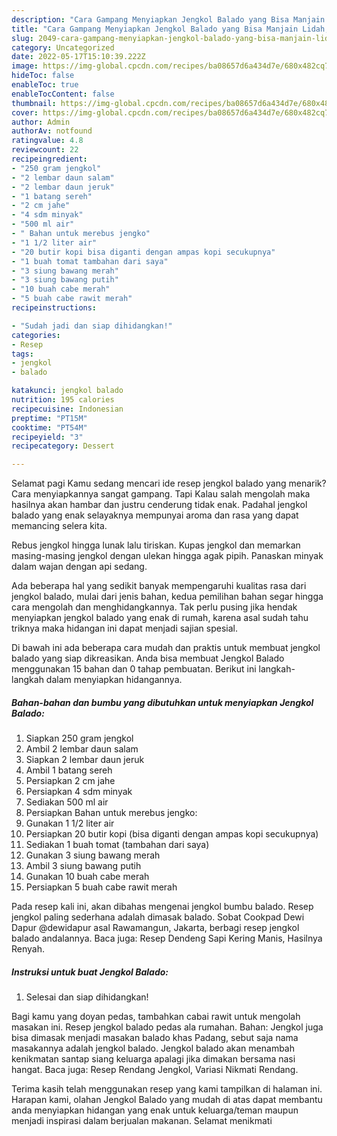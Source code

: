 ```yaml
---
description: "Cara Gampang Menyiapkan Jengkol Balado yang Bisa Manjain Lidah, Buat Buka Puasa Enak Banget"
title: "Cara Gampang Menyiapkan Jengkol Balado yang Bisa Manjain Lidah, Buat Buka Puasa Enak Banget"
slug: 2049-cara-gampang-menyiapkan-jengkol-balado-yang-bisa-manjain-lidah-buat-buka-puasa-enak-banget
category: Uncategorized
date: 2022-05-17T15:10:39.222Z
image: https://img-global.cpcdn.com/recipes/ba08657d6a434d7e/680x482cq70/jengkol-balado-foto-resep-utama.jpg
hideToc: false
enableToc: true
enableTocContent: false
thumbnail: https://img-global.cpcdn.com/recipes/ba08657d6a434d7e/680x482cq70/jengkol-balado-foto-resep-utama.jpg
cover: https://img-global.cpcdn.com/recipes/ba08657d6a434d7e/680x482cq70/jengkol-balado-foto-resep-utama.jpg
author: Admin
authorAv: notfound
ratingvalue: 4.8
reviewcount: 22
recipeingredient:
- "250 gram jengkol"
- "2 lembar daun salam"
- "2 lembar daun jeruk"
- "1 batang sereh"
- "2 cm jahe"
- "4 sdm minyak"
- "500 ml air"
- " Bahan untuk merebus jengko"
- "1 1/2 liter air"
- "20 butir kopi bisa diganti dengan ampas kopi secukupnya"
- "1 buah tomat tambahan dari saya"
- "3 siung bawang merah"
- "3 siung bawang putih"
- "10 buah cabe merah"
- "5 buah cabe rawit merah"
recipeinstructions:

- "Sudah jadi dan siap dihidangkan!"
categories:
- Resep
tags:
- jengkol
- balado

katakunci: jengkol balado 
nutrition: 195 calories
recipecuisine: Indonesian
preptime: "PT15M"
cooktime: "PT54M"
recipeyield: "3"
recipecategory: Dessert

---
```



Selamat pagi Kamu sedang mencari ide resep jengkol balado yang menarik? Cara menyiapkannya sangat gampang. Tapi Kalau salah mengolah maka hasilnya akan hambar dan justru cenderung tidak enak. Padahal jengkol balado yang enak selayaknya mempunyai aroma dan rasa yang dapat memancing selera kita.


Rebus jengkol hingga lunak lalu tiriskan. Kupas jengkol dan memarkan masing-masing jengkol dengan ulekan hingga agak pipih. Panaskan minyak dalam wajan dengan api sedang.

Ada beberapa hal yang sedikit banyak mempengaruhi kualitas rasa dari jengkol balado, mulai dari jenis bahan, kedua pemilihan bahan segar hingga cara mengolah dan menghidangkannya. Tak perlu pusing jika hendak menyiapkan jengkol balado yang enak di rumah, karena asal sudah tahu triknya maka hidangan ini dapat menjadi sajian spesial.


Di bawah ini ada beberapa cara mudah dan praktis untuk membuat jengkol balado yang siap dikreasikan. Anda bisa membuat Jengkol Balado menggunakan 15 bahan dan 0 tahap pembuatan. Berikut ini langkah-langkah dalam menyiapkan hidangannya.

<!--inarticleads1-->

##### Bahan-bahan dan bumbu yang dibutuhkan untuk menyiapkan Jengkol Balado:

1. Siapkan 250 gram jengkol
1. Ambil 2 lembar daun salam
1. Siapkan 2 lembar daun jeruk
1. Ambil 1 batang sereh
1. Persiapkan 2 cm jahe
1. Persiapkan 4 sdm minyak
1. Sediakan 500 ml air
1. Persiapkan  Bahan untuk merebus jengko:
1. Gunakan 1 1/2 liter air
1. Persiapkan 20 butir kopi (bisa diganti dengan ampas kopi secukupnya)
1. Sediakan 1 buah tomat (tambahan dari saya)
1. Gunakan 3 siung bawang merah
1. Ambil 3 siung bawang putih
1. Gunakan 10 buah cabe merah
1. Persiapkan 5 buah cabe rawit merah


Pada resep kali ini, akan dibahas mengenai jengkol bumbu balado. Resep jengkol paling sederhana adalah dimasak balado. Sobat Cookpad Dewi Dapur @dewidapur asal Rawamangun, Jakarta, berbagi resep jengkol balado andalannya. Baca juga: Resep Dendeng Sapi Kering Manis, Hasilnya Renyah. 

<!--inarticleads2-->

##### Instruksi untuk buat Jengkol Balado:


1. Selesai dan siap dihidangkan!

Bagi kamu yang doyan pedas, tambahkan cabai rawit untuk mengolah masakan ini. Resep jengkol balado pedas ala rumahan. Bahan: Jengkol juga bisa dimasak menjadi masakan balado khas Padang, sebut saja nama masakannya adalah jengkol balado. Jengkol balado akan menambah kenikmatan santap siang keluarga apalagi jika dimakan bersama nasi hangat. Baca juga: Resep Rendang Jengkol, Variasi Nikmati Rendang. 

Terima kasih telah menggunakan resep yang kami tampilkan di halaman ini. Harapan kami, olahan Jengkol Balado yang mudah di atas dapat membantu anda menyiapkan hidangan yang enak untuk keluarga/teman maupun menjadi inspirasi dalam berjualan makanan. Selamat menikmati
